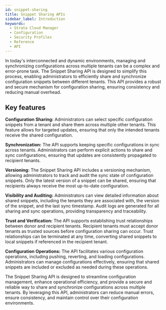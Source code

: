 ```yaml
---
id: snippet-sharing
title: Snippet Sharing APIs
sidebar_label: Introduction
keywords:
  - Strata Cloud Manager
  - Configuration
  - Security Profiles
  - Reference
  - API
---
```


In today's interconnected and dynamic environments, managing and synchronizing configurations across multiple tenants can be a complex and error-prone task. The Snippet Sharing API is designed to simplify this process, enabling administrators to efficiently share and synchronize configuration snippets between different tenants. This API provides a robust and secure mechanism for configuration sharing, ensuring consistency and reducing manual overhead.

## Key features ##

**Configuration Sharing:** Administrators can select specific configuration snippets from a tenant and share them across multiple other tenants. This feature allows for targeted updates, ensuring that only the intended tenants receive the shared configuration.

**Synchronization:** The API supports keeping specific configurations in sync across tenants. Administrators can perform explicit actions to share and sync configurations, ensuring that updates are consistently propagated to recipient tenants.

**Versioning:** The Snippet Sharing API includes a versioning mechanism, allowing administrators to track and audit the sync state of configuration snippets. Only the latest version of a snippet can be shared, ensuring that recipients always receive the most up-to-date configuration.

**Visibility and Auditing:** Administrators can view detailed information about shared snippets, including the tenants they are associated with, the version of the snippet, and the last sync timestamp. Audit logs are generated for all sharing and sync operations, providing transparency and traceability.

**Trust and Verification:** The API supports establishing trust relationships between donor and recipient tenants. Recipient tenants must accept donor tenants as trusted sources before configuration sharing can occur. Trust relationships can be terminated at any time, converting shared snippets to local snippets if referenced in the recipient tenant.

**Configuration Operations:** The API facilitates various configuration operations, including pushing, reverting, and loading configurations. Administrators can manage configurations effectively, ensuring that shared snippets are included or excluded as needed during these operations.

The Snippet Sharing API is designed to streamline configuration management, enhance operational efficiency, and provide a secure and reliable way to share and synchronize configurations across multiple tenants. By leveraging this API, administrators can reduce manual errors, ensure consistency, and maintain control over their configuration environments.
